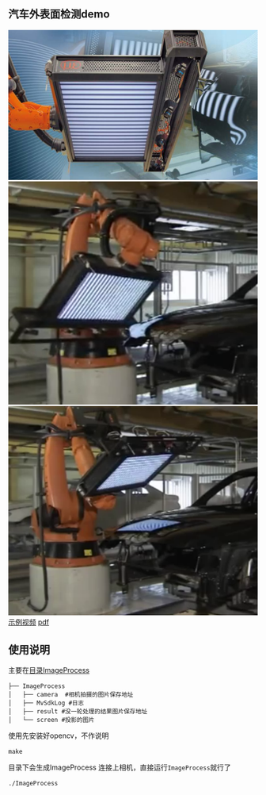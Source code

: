 
## 汽车外表面检测demo
![示例1](img/1.png)
![示例2](img/2.png)
![示例3](img/3.png)
[示例视频](videoplayback.mp4)
[pdf](dat--reflectCONTROL-PSS-8005-D--en.pdf)
## 使用说明
主要在[目录ImageProcess](64/ImageProcess)
```
├── ImageProcess
│   ├── camera  #相机拍摄的图片保存地址
│   ├── MvSdkLog #日志
│   ├── result #没一轮处理的结果图片保存地址
│   └── screen #投影的图片
```
使用先安装好opencv，不作说明
```shell
make
```
目录下会生成ImageProcess
连接上相机，直接运行`ImageProcess`就行了
```shell
./ImageProcess
```